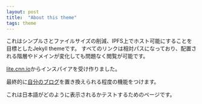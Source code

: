 ```yaml
---
layout: post
title:  "About this theme"
tags: theme
---
```


これはシンプルさとファイルサイズの削減、IPFS上でホスト可能にすることを目標としたJekyll themeです。
すべてのリンクは相対パスになっており、配置される階層やドメインが変化しても問題なく閲覧が可能です。

[lite.cnn.io](http://lite.cnn.io/en)からインスパイアを受け作りました。

最終的に[自分のブログ](https://kotet.github.io)を置き換えられる程度の機能をつけます。

これは日本語がどのように表示されるかテストするためのページです。
